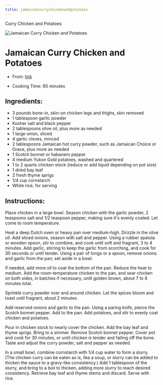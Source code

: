 ```yaml
---
title: jamaicancurrychickenandpotatoes
---
```


Curry Chicken and Potatoes

![Jamaican Curry Chicken and
Potatoes](https://static01.nyt.com/images/2020/01/26/dining/mp-curry-chicken/merlin_180213507_fa6be31c-a114-49ab-ab29-745dbf93ed2d-articleLarge.jpg)

# Jamaican Curry Chicken and Potatoes

- From:
  [link](https://cooking.nytimes.com/recipes/1021842-jamaican-curry-chicken-and-potatoes.md)

- Cooking Time: 90 minutes

## Ingredients:

- 3 pounds bone-in, skin-on chicken legs and thighs, skin removed
- 1 tablespoon garlic powder
- Kosher salt and black pepper
- 2 tablespoons olive oil, plus more as needed
- 1 large onion, sliced
- 4 garlic cloves, minced
- 2 tablespoons Jamaican hot curry powder, such as Jamaican Choice or
  Grace, plus more as needed
- 1 Scotch bonnet or habanero pepper
- 4 medium Yukon Gold potatoes, washed and quartered
- 1 to 2 quarts chicken stock (reduce or add liquid depending on pot
  size)
- 1 dried bay leaf
- 2 fresh thyme sprigs
- 1/4 cup cornstarch
- White rice, for serving

## Instructions:

Place chicken in a large bowl. Season chicken with the garlic powder, 2
teaspoons salt and 1/2 teaspoon pepper, making sure it's evenly coated.
Let come to room temperature.

Heat a deep Dutch oven or heavy pan over medium-high. Drizzle in the
olive oil. Add sliced onions, season with salt and pepper. Using a
rubber spatula or wooden spoon, stir to combine, and cook until soft and
fragrant, 3 to 4 minutes. Add garlic, stirring to keep the garlic from
scorching, and cook for 30 seconds or until tender. Using a pair of
tongs or a spoon, remove onions and garlic from the pan; set aside in a
bowl.

If needed, add more oil to coat the bottom of the pan. Reduce the heat
to medium. Add the room-temperature chicken to the pan, and sear chicken
on both sides, in batches if necessary, until golden brown, about 7 to 8
minutes total.

Sprinkle curry powder over and around chicken. Let the spices bloom and
toast until fragrant, about 2 minutes.

Add reserved onions and garlic to the pan. Using a paring knife, pierce
the Scotch bonnet pepper. Add to the pan. Add potatoes, and stir to
evenly coat chicken and potatoes.

Pour in chicken stock to nearly cover the chicken. Add the bay leaf and
thyme sprigs. Bring to a simmer. Remove Scotch bonnet pepper. Cover pot
and cook for 30 minutes, or until chicken is tender and falling off the
bone. Taste and adjust the curry powder, salt and pepper as needed.

In a small bowl, combine cornstarch with 1/4 cup water to form a slurry.
(The chicken curry can be eaten as is, like a soup, or slurry can be
added to thicken the sauce to a gravy-like consistency.) Add 1
tablespoon of the slurry, and bring to a boil to thicken, adding more
slurry to reach desired consistency. Retrieve bay leaf and thyme stems
and discard. Serve with rice.
